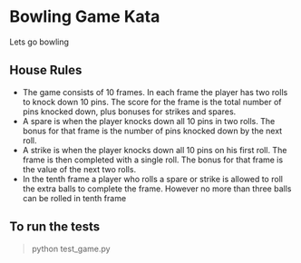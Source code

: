 # Bowling Game Kata

Lets go bowling


## House Rules

- The game consists of 10 frames. In each frame the player has two rolls to knock down 10 pins. The score for the frame is the total number of pins knocked down, plus bonuses for strikes and spares.
- A spare is when the player knocks down all 10 pins in two rolls. The bonus for that frame is the number of pins knocked down by the next roll.
- A strike is when the player knocks down all 10 pins on his first roll. The frame is then completed with a single roll. The bonus for that frame is the value of the next two rolls.
- In the tenth frame a player who rolls a spare or strike is allowed to roll the extra balls to complete the frame. However no more than three balls can be rolled in tenth frame

## To run the tests

> python test_game.py
